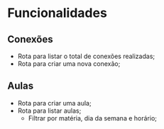# Funcionalidades

## Conexões

 - Rota para listar o total de conexões realizadas;
 - Rota para criar uma nova conexão;

## Aulas

 - Rota para criar uma aula;
 - Rota para listar aulas;
    - Filtrar por matéria, dia da semana e horário;